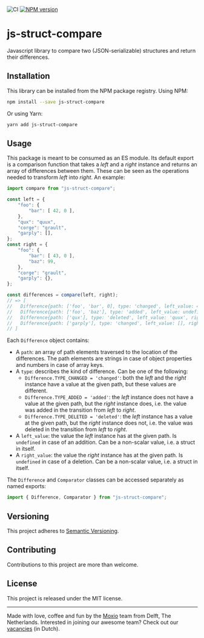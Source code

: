 ![CI](https://github.com/Moxio/js-struct-compare/workflows/Continuous%20Integration/badge.svg)
[![NPM version](https://img.shields.io/npm/v/js-struct-compare.svg)](https://www.npmjs.com/package/js-struct-compare)

js-struct-compare
=================
Javascript library to compare two (JSON-serializable) structures and return their
differences.

Installation
------------
This library can be installed from the NPM package registry. Using NPM:
```sh
npm install --save js-struct-compare
```
Or using Yarn:
```sh
yarn add js-struct-compare
```

Usage
-----
This package is meant to be consumed as an ES module. Its default export is a
comparison function that takes a _left_ and a _right_ instance and returns an
array of differences between them. These can be seen as the operations needed
to transform _left_ into _right_. An example:
```js
import compare from "js-struct-compare";

const left = {
    "foo": {
        "bar": [ 42, 0 ],
    },
    "qux": "quux",
    "corge": "grault",
    "garply": [],
};
const right = {
    "foo": {
        "bar": [ 43, 0 ],
        "baz": 99,
    },
    "corge": "grault",
    "garply": {},
};

const differences = compare(left, right);
// => [
//   Difference{path: ['foo', 'bar', 0], type: 'changed', left_value: 42, right_value: 43},
//   Difference{path: ['foo', 'baz'], type: 'added', left_value: undefined, right_value: 99},
//   Difference{path: ['qux'], type: 'deleted', left_value: 'quux', right_value: undefined}
//   Difference{path: ['garply'], type: 'changed', left_value: [], right_value: {}},
// ]
```

Each `Difference` object contains:

* A `path`: an array of path elements traversed to the location of the differences. The path
  elements are strings in case of object properties and numbers in case of array keys.
* A `type`: describes the kind of difference. Can be one of the following:
    * `Difference.TYPE_CHANGED = 'changed'`: both the _left_ and the _right_ instance have a
      value at the given path, but these values are different.
    * `Difference.TYPE_ADDED = 'added'`: the _left_ instance does not have a value at the
      given path, but the _right_ instance does, i.e. the value was added in the transition
      from _left_ to _right_.
    * `Difference.TYPE_DELETED = 'deleted'`: the _left_ instance has a value at the given
      path, but the _right_ instance does not, i.e. the value was deleted in the transition
      from _left_ to _right_.
* A `left_value`: the value the _left_ instance has at the given path. Is `undefined` in case
  of an addition. Can be a non-scalar value, i.e. a struct in itself.
* A `right_value`: the value the _right_ instance has at the given path. Is `undefined` in case
  of a deletion. Can be a non-scalar value, i.e. a struct in itself.

The `Difference` and `Comparator` classes can be accessed separately as named exports:
```js
import { Difference, Comparator } from "js-struct-compare";
```

Versioning
----------
This project adheres to [Semantic Versioning](http://semver.org/).

Contributing
------------
Contributions to this project are more than welcome.

License
-------
This project is released under the MIT license.

---
Made with love, coffee and fun by the [Moxio](https://www.moxio.com) team from
Delft, The Netherlands. Interested in joining our awesome team? Check out our
[vacancies](https://werkenbij.moxio.com/) (in Dutch).

